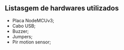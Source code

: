 ## Listasgem de hardwares utilizados
- Placa NodeMCUv3;
- Cabo USB;
- Buzzer;
- Jumpers;
- Pir motion sensor;
